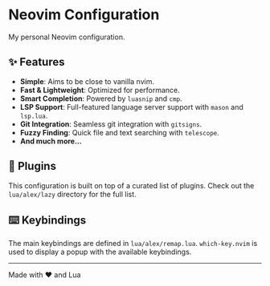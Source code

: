 # Neovim Configuration

My personal Neovim configuration.

## ✨ Features

*   **Simple**: Aims to be close to vanilla nvim.
*   **Fast & Lightweight**: Optimized for performance.
*   **Smart Completion**: Powered by `luasnip` and `cmp`.
*   **LSP Support**: Full-featured language server support with `mason` and `lsp.lua`.
*   **Git Integration**: Seamless git integration with `gitsigns`.
*   **Fuzzy Finding**: Quick file and text searching with `telescope`.
*   **And much more...**

## 🔌 Plugins

This configuration is built on top of a curated list of plugins. Check out the `lua/alex/lazy` directory for the full list.

## ⌨️ Keybindings

The main keybindings are defined in `lua/alex/remap.lua`. `which-key.nvim` is used to display a popup with the available keybindings.

---

Made with ❤️ and Lua